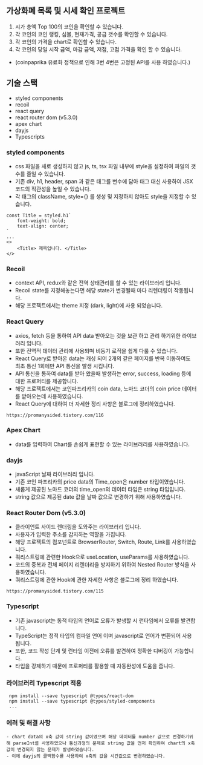 ## 가상화폐 목록 및 시세 확인 프로젝트

1. 시가 총액 Top 100의 코인을 확인할 수 있습니다.
2. 각 코인의 코인 랭킹, 심볼, 현재가격, 공급 갯수를 확인할 수 있습니다.
3. 각 코인의 가격을 chart로 확인할 수 있습니다.
4. 각 코인의 당일 시작 금액, 마감 금액, 저점, 고점 가격을 확인 할 수 있습니다.

- (coinpaprika 유료화 정책으로 인해 3번 4번은 고정된 API를 사용 하였습니다.)

## 기술 스택

- styled components
- recoil
- react query
- react router dom (v5.3.0)
- apex chart
- dayjs
- Typescripts

### styled components

- css 파일을 새로 생성하지 않고 js, ts, tsx 파일 내부에 style을 설정하여 파일의 갯수를 줄일 수 있습니다.
- 기존 div, h1, header, span 과 같은 태그를 변수에 담아 태그 대신 사용하여 JSX코드의 직관성을 높일 수 있습니다.
- 각 태그의 className, style={} 를 생성 및 지정하지 않아도 style을 지정할 수 있습니다.

```
const Title = styled.h1`
	font-weight: bold;
	text-align: center;
`
...
<>
	<Title> 제목입니다. </Title>
</>
```

### Recoil

- context API, redux와 같은 전역 상태관리를 할 수 있는 라이브러리 입니다.
- Recoil state를 지정해놓는다면 해당 state가 변경될때 마다 리렌더링이 작동됩니다.
- 해당 프로젝트에서는 theme 지정 (dark, light)에 사용 되었습니다.

### React Query

- axios, fetch 등을 통하여 API data 받아오는 것을 보관 하고 관리 하기위한 라이브러리 입니다.
- 또한 전역적 데이터 관리에 사용되며 비동기 로직을 쉽게 다룰 수 있습니다.
- React Query로 받아온 data는 캐싱 되어 2개의 같은 페이지를 반복 이동하여도 최초 통신 1회에만 API 통신을 발생 시킵니다.
- API 통신을 통하여 data를 받아 왔을때 발생하는 error, success, loading 등에 대한 프로퍼티를 제공합니다.
- 해당 프로젝트에서는 코인파프리카의 coin data, 노마드 코더의 coin price 데이터를 받아오는데 사용하였습니다.
- React Query에 대하여 더 자세한 정리 사항은 블로그에 정리하였습니다.

```
https://promanysided.tistory.com/116
```

### Apex Chart

- data를 입력하여 Chart를 손쉽게 표현할 수 있는 라이브러리를 사용하였습니다.

### dayjs

- javaScript 날짜 라이브러리 입니다.
- 기존 코인 파프리카의 price data의 Time_open은 number 타입이였습니다.
- 새롭게 제공된 노마드 코더의 time_open의 데이터 타입은 string 타입입니다.
- string 값으로 제공된 date 값을 날짜 값으로 변경하기 위해 사용하였습니다.

### React Router Dom (v5.3.0)

- 클라이언트 사이드 렌더링을 도와주는 라이브러리 입니다.
- 사용자가 입력한 주소를 감지하는 역할을 가집니다.
- 해당 프로젝트의 컴포넌트로 BrowserRouter, Switch, Route, Link를 사용하였습니다.
- 쿼리스트링에 관련한 Hook으로 useLocation, useParams를 사용하였습니다.
- 코드의 중복과 전체 페이지 리렌더리을 방지하기 위하여 Nested Router 방식을 사용하였습니다.
- 쿼리스트링에 관한 Hook에 관한 자세한 사항은 블로그에 정리 하였습니다.

```
https://promanysided.tistory.com/115
```

### Typescript

- 기존 javascript는 동적 타입의 언어로 오류가 발생할 시 런타임에서 오류를 발견합니다.
- TypeScript는 정적 타입의 컴파일 언어 이며 javascript로 언어가 변환되어 사용 됩니다.
- 또한, 코드 작성 단계 및 런타임 이전에 오류를 발견하여 정확한 디버깅이 가능합니다.
- 타입을 강제하기 때문에 프로퍼티를 활용할 때 자동완성에 도움을 줍니다.

### 라이브러리 Typescript 적용

```
 npm install --save typescript @types/react-dom
 npm install --save typescript @types/styled-components
 ...
```

### 에러 및 해결 사항

```
- chart data의 x축 값이 string 값이였으며 해당 데이터를 number 값으로 변경하기위해 parseInt를 사용하였으나 통신과정의 문제로 string 값을 먼저 확인하여 chart의 x축값이 변경되지 않는 문제가 발생하였습니다.
- 이에 dayjs의 콜백함수를 사용하여 x축의 값을 시간값으로 변경하였습니다.
```
